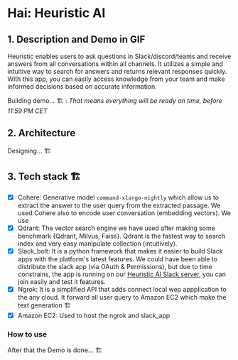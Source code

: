 # Hai: Heuristic AI

## 1. Description and Demo in GIF
Heuristic enables users to ask questions in Slack/discord/teams and receive answers from all conversations within all channels. It utilizes a simple and intuitive way to search for answers and returns relevant responses quickly. With this app, you can easily access knowledge from your team and make informed decisions based on accurate information.

Building demo... 🏗️ : _That means everything will be ready on time, before 11:59 PM CET_


## 2. Architecture

Designing... 🏗️


## 3. Tech stack 🏗️

- [x] Cohere: Generative model `command-xlarge-nightly` which allow us to extract the answer to the user query from the extracted passage. We used Cohere also to  encode user conversation (embedding vectors). We use 
- [x] Qdrant: The vector search engine we have used after making some benchmark {Qdrant, Milvus, Faiss}. Qdrant is the fastest way to search index and very easy manipulate collection (intuitively).
- [x] Slack_bolt: It is a python framework that makes it easier to build Slack apps with the platform's latest features. We could have been able to distribute the slack app (via OAuth & Permissions), but due to time constrains, the app is running on our [Heuristic AI Slack server](https://join.slack.com/t/heuristicai/shared_invite/zt-1reg204at-6BlH_V5E4r18BnpZX2JByA), you can join easily and test it features.
- [x] Ngrok: It is a simplified API that adds connect local wep appplication to the any cloud. It forward all user query to Amazon EC2 which make the text generation 🏗️
- [x] Amazon EC2: Used to host the ngrok and slack_app

### How to use

After that the Demo is done... 🏗️